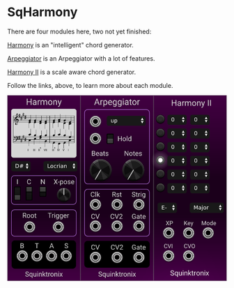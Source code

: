 # SqHarmony

There are four modules here, two not yet finished:

[Harmony](./docs/harmony.md) is an "intelligent" chord generator.

[Arpeggiator](./docs/arpeggiator.md) is an Arpeggiator with a lot of features.

[Harmony II](./docs/harmonyII.md) is a scale aware chord generator.

Follow the links, above, to learn more about each module.

![Panels](./docs/panels.png)
